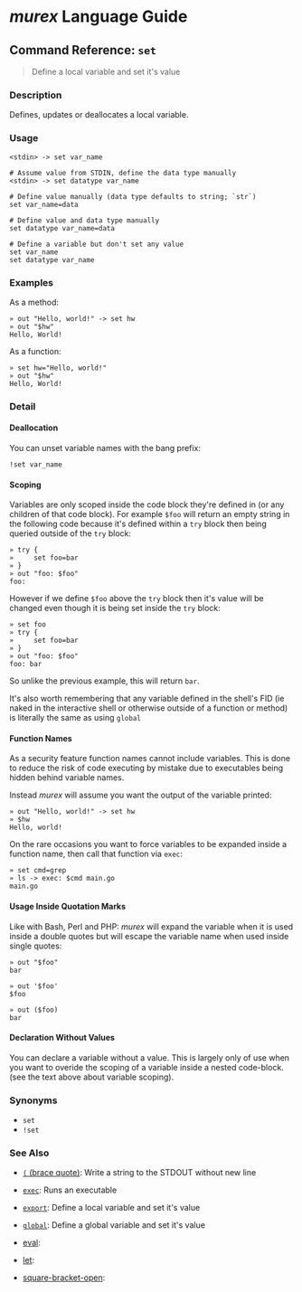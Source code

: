 # _murex_ Language Guide

## Command Reference: `set`

> Define a local variable and set it's value

### Description

Defines, updates or deallocates a local variable.

### Usage

    <stdin> -> set var_name
    
    # Assume value from STDIN, define the data type manually
    <stdin> -> set datatype var_name
    
    # Define value manually (data type defaults to string; `str`)
    set var_name=data
    
    # Define value and data type manually
    set datatype var_name=data
    
    # Define a variable but don't set any value
    set var_name
    set datatype var_name

### Examples

As a method:

    » out "Hello, world!" -> set hw
    » out "$hw"
    Hello, World!
    
As a function:

    » set hw="Hello, world!"
    » out "$hw"
    Hello, World!

### Detail

#### Deallocation

You can unset variable names with the bang prefix:

    !set var_name
    
#### Scoping

Variables are only scoped inside the code block they're defined in (or any
children of that code block). For example `$foo` will return an empty string in
the following code because it's defined within a `try` block then being queried
outside of the `try` block:

    » try {
    »     set foo=bar
    » }
    » out "foo: $foo"
    foo:
    
However if we define `$foo` above the `try` block then it's value will be changed
even though it is being set inside the `try` block:

    » set foo
    » try {
    »     set foo=bar
    » }
    » out "foo: $foo"
    foo: bar
    
So unlike the previous example, this will return `bar`.

It's also worth remembering that any variable defined in the shell's FID (ie
naked in the interactive shell or otherwise outside of a function or method) is
literally the same as using `global`

#### Function Names

As a security feature function names cannot include variables. This is done to
reduce the risk of code executing by mistake due to executables being hidden
behind variable names.

Instead _murex_ will assume you want the output of the variable printed:

    » out "Hello, world!" -> set hw
    » $hw
    Hello, world!
    
On the rare occasions you want to force variables to be expanded inside a
function name, then call that function via `exec`:

    » set cmd=grep
    » ls -> exec: $cmd main.go
    main.go
    
#### Usage Inside Quotation Marks

Like with Bash, Perl and PHP: _murex_ will expand the variable when it is used
inside a double quotes but will escape the variable name when used inside single
quotes:

    » out "$foo"
    bar
    
    » out '$foo'
    $foo
    
    » out ($foo)
    bar
    
#### Declaration Without Values

You can declare a variable without a value. This is largely only of use when
you want to overide the scoping of a variable inside a nested code-block.
(see the text above about variable scoping).

### Synonyms

* `set`
* `!set`


### See Also

* [`(` (brace quote)](../commands/brace-quote.md):
  Write a string to the STDOUT without new line
* [`exec`](../commands/exec.md):
  Runs an executable
* [`export`](../commands/export.md):
  Define a local variable and set it's value
* [`global`](../commands/global.md):
  Define a global variable and set it's value
* [eval](../commands/eval.md):
  
* [let](../commands/let.md):
  
* [square-bracket-open](../commands/square-bracket-open.md):
  